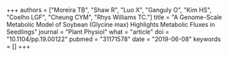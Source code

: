 +++
authors = ["Moreira TB", "Shaw R", "Luo X", "Ganguly O", "Kim HS", "Coelho LGF", "Cheung CYM", "Rhys Williams TC."]
title = "A Genome-Scale Metabolic Model of Soybean (Glycine max) Highlights Metabolic Fluxes in Seedlings"
journal = "Plant Physiol"
what = "article"
doi = "10.1104/pp.19.00122"
pubmed = "31171578"
date = "2019-06-08"
keywords = []
+++

